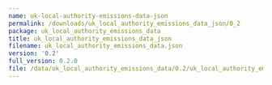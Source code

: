 ```yaml
---
name: uk-local-authority-emissions-data-json
permalink: /downloads/uk_local_authority_emissions_data_json/0_2
package: uk_local_authority_emissions_data
title: uk_local_authority_emissions_data_json
filename: uk_local_authority_emissions_data.json
version: '0.2'
full_version: 0.2.0
file: /data/uk_local_authority_emissions_data/0.2/uk_local_authority_emissions_data.json
---
```

